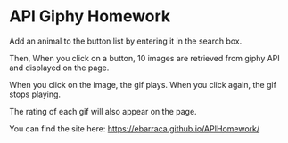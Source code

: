 # API Giphy Homework

Add an animal to the button list by entering it in the search box. 

Then, When you click on a button, 10 images are retrieved from giphy API and displayed on the page.

When you click on the image, the gif plays. When you click again, the gif stops playing.

The rating of each gif will also appear on the page.

You can find the site here: https://ebarraca.github.io/APIHomework/
